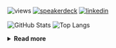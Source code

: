 ![views](https://komarev.com/ghpvc/?username=chck&color=blueviolet)
[![speakerdeck](https://img.shields.io/badge/Speaker_Deck-chck-8a2be2?style=flat-square&logo=speaker-deck)](https://speakerdeck.com/chck)
[![linkedin](https://img.shields.io/badge/LinkedIn-chck-8a2be2?style=flat-square&logo=linkedin)](https://www.linkedin.com/in/chck/)

<p align="left"> 
  <img alt="GitHub Stats" align="center" height="150" src="https://github-readme-stats-nine-umber-51.vercel.app/api?username=chck&count_private=true&show_icons=true&hide_title=true&theme=buefy" />
  <img alt="Top Langs" align="center" height="150" src="https://github-readme-stats-nine-umber-51.vercel.app/api/top-langs/?username=chck&layout=compact&count_private=true&show_icons=true&hide_title=true&theme=buefy" />
</p>

<details>
  <summary><b>Read more</b></summary>
  <br>

  <!--START_SECTION:waka-->
**🐱 My GitHub Data** 

> 📦 122.6 kB Used in GitHub's Storage 
 > 
> 🏆 45 Contributions in the Year 2025
 > 
> 💼 Opted to Hire
 > 
> 📜 133 Public Repositories 
 > 
> 🔑 24 Private Repositories 
 > 
**I'm a Night 🦉** 

```text
🌞 Morning                974 commits         ███░░░░░░░░░░░░░░░░░░░░░░   13.99 % 
🌆 Daytime                2198 commits        ████████░░░░░░░░░░░░░░░░░   31.57 % 
🌃 Evening                2015 commits        ███████░░░░░░░░░░░░░░░░░░   28.94 % 
🌙 Night                  1776 commits        ██████░░░░░░░░░░░░░░░░░░░   25.51 % 
```
📅 **I'm Most Productive on Thursday** 

```text
Monday                   1332 commits        █████░░░░░░░░░░░░░░░░░░░░   19.13 % 
Tuesday                  1047 commits        ████░░░░░░░░░░░░░░░░░░░░░   15.04 % 
Wednesday                1226 commits        ████░░░░░░░░░░░░░░░░░░░░░   17.61 % 
Thursday                 1667 commits        ██████░░░░░░░░░░░░░░░░░░░   23.94 % 
Friday                   685 commits         ██░░░░░░░░░░░░░░░░░░░░░░░   09.84 % 
Saturday                 417 commits         █░░░░░░░░░░░░░░░░░░░░░░░░   05.99 % 
Sunday                   589 commits         ██░░░░░░░░░░░░░░░░░░░░░░░   08.46 % 
```


📊 **This Week I Spent My Time On** 

```text
💬 Programming Languages: 
Markdown                 50 mins             ███████████░░░░░░░░░░░░░░   45.48 % 
Git                      23 mins             █████░░░░░░░░░░░░░░░░░░░░   21.48 % 
Other                    13 mins             ███░░░░░░░░░░░░░░░░░░░░░░   11.92 % 
gitrebase                11 mins             ███░░░░░░░░░░░░░░░░░░░░░░   10.25 % 
Diff                     6 mins              █░░░░░░░░░░░░░░░░░░░░░░░░   05.61 % 

🔥 Editors: 
Neovim                   54 mins             ████████████░░░░░░░░░░░░░   48.79 % 
Obsidian                 44 mins             ██████████░░░░░░░░░░░░░░░   39.72 % 
Chrome                   12 mins             ███░░░░░░░░░░░░░░░░░░░░░░   11.50 % 
```

**I Mostly Code in Python** 

```text
Python                   44 repos            ████████░░░░░░░░░░░░░░░░░   33.08 % 
Jupyter Notebook         19 repos            ████░░░░░░░░░░░░░░░░░░░░░   14.29 % 
TypeScript               7 repos             █░░░░░░░░░░░░░░░░░░░░░░░░   05.26 % 
Dockerfile               5 repos             █░░░░░░░░░░░░░░░░░░░░░░░░   03.76 % 
Astro                    1 repo              ░░░░░░░░░░░░░░░░░░░░░░░░░   00.75 % 
```



**Timeline**

![Lines of Code chart](https://raw.githubusercontent.com/chck/chck/main/assets/bar_graph.png)


 Last Updated on 2025-01-12 02:03 UTC
<!--END_SECTION:waka-->
</details>

